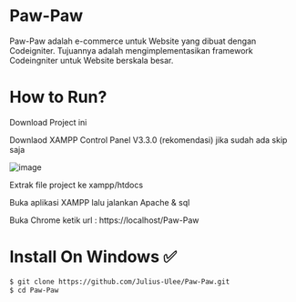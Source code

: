 # Paw-Paw

Paw-Paw adalah e-commerce untuk Website yang dibuat dengan Codeigniter. Tujuannya adalah mengimplementasikan framework Codeingniter untuk Website berskala besar.

# How to Run?

Download Project ini

Downlaod XAMPP Control Panel V3.3.0 (rekomendasi) jika sudah ada skip saja

![image](https://github.com/Julius-Ulee/Paw-Paw/assets/61336116/c3a3b2aa-843a-4214-8a76-af61a0e052aa)


Extrak file project ke xampp/htdocs

Buka aplikasi XAMPP lalu jalankan Apache & sql

Buka Chrome ketik url : https://localhost/Paw-Paw

# Install On Windows ✅

```bash
$ git clone https://github.com/Julius-Ulee/Paw-Paw.git
$ cd Paw-Paw
```
